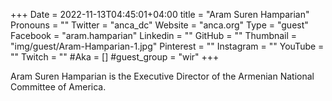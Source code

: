 +++
Date = 2022-11-13T04:45:01+04:00
title = "Aram Suren Hamparian"
Pronouns = ""
Twitter = "anca_dc"
Website = "anca.org"
Type = "guest"
Facebook = "aram.hamparian"
Linkedin = ""
GitHub = ""
Thumbnail = "img/guest/Aram-Hamparian-1.jpg"
Pinterest = ""
Instagram = ""
YouTube = ""
Twitch = ""
#Aka = []
#guest_group = "wir"
+++

Aram Suren Hamparian is the Executive Director of the Armenian National Committee of America.
